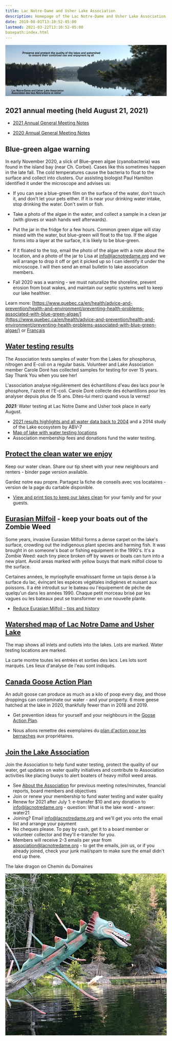 ```yaml
---
title: Lac Notre-Dame and Usher Lake Association
description: Homepage of the Lac Notre-Dame and Usher Lake Association in La Pêche Québec Canada
date: 2019-08-01T13:10:52-05:00
lastmod: 2021-03-22T13:10:52-05:00
basepath:index.html
---
```

<div>
<img src="/assets/img/lake-assoc-photo.jpg" class="img-fluid py-3" alt="view of still water of lake says Preserve and protect the quality of the lakes and watershed to ensure their continued use and enjoyment by all with title Lac Notre-Dame and Usher Lake Association" />
</div>

## 2021 annual meeting (held August 21, 2021)

* [2021 Annual General Meeting Notes](/about/2021BoardReport/)
  
* [2020 Annual General Meeting Notes](/about/2020BoardReport/)

## Blue-green algae warning

In early November 2020, a slick of Blue-green algae (cyanobacteria) was found in the island bay (near Ch. Corbei). Cases like this sometimes happen in the late fall. The cold temperatures cause the bacteria to float to the surface and collect into clusters. Our assisting biologist Paul Hamilton identified it under the microscope and advises us:

* If you can see a blue-green film on the surface of the water, don't touch it, and don't let your pets either. If it is near your drinking water intake, stop drinking the water. Don't swim or fish.
* Take a photo of the algae in the water, and collect a sample in a clean jar (with gloves or wash hands well afterwards).
* Put the jar in the fridge for a few hours. Common green algae will stay mixed with the water, but blue-green will float to the top. If the algae forms into a layer at the surface, it is likely to be blue-green.
* If it floated to the top, email the photo of the algae with a note about the location,  and a photo of the jar to Lisa at info@lacnotredame.org and we will arrange to drop it off or get it picked up so I can identify it under the microscope. I will then send an email bulletin to lake association members.

* Fall 2020 was a warning - we must naturalize the shoreline, prevent erosion from boat wakes,  and maintain our septic systems well to keep our lake healthier.  

Learn more: [https://www.quebec.ca/en/health/advice-and-prevention/health-and-environment/preventing-health-problems-associated-with-blue-green-algae/](https://www.quebec.ca/en/health/advice-and-prevention/health-and-environment/preventing-health-problems-associated-with-blue-green-algae/) or [Français](https://www.quebec.ca/sante/conseils-et-prevention/sante-et-environnement/algues-bleu-vert/)

## [Water testing results](/water/qualityreports/)

The Association tests samples of water from the Lakes for phosphorus, nitrogen and E-coli on a regular basis. Volunteer and Lake Association member Carole Doré has collected samples for testing for over 15 years. Say Thank You when you see her!

L'association analyse régulièrement des échantillons d'eau des lacs pour le phosphore, l'azote et l'E-coli. Carole Doré collecte des échantillons pour les analyser depuis plus de 15 ans. Dites-lui merci quand vous la verrez!

***2021:***  Water testing at Lac Notre Dame and Usher took place in early August.

* [2021 results highlights and all water data back to 2004](/water/qualityreports/) and a 2014 study of the Lake ecosystem by ABV-7
* [Map of lake with water testing locations](/map/maps/)
* Association membership fees and donations fund the water testing.

## [Protect the clean water we enjoy](/water/keepclean/)

Keep our water clean. Share our tip sheet with your new neighbours and renters - binder page version available.

Gardez notre eau propre. Partagez la fiche de conseils avec vos locataires - version de la page du cartable disponible.

* [View and print tips to keep our lakes clean](/water/keepclean/) for your family and for your guests.

## [Eurasian Milfoil](/water/lnd-milfoil/) - keep your boats out of the Zombie Weed

Some years, invasive Eurasian Milfoil forms a dense carpet on the lake's surface, crowding out the indigenous plant species and harming fish. It was brought in on someone's boat or fishing equipment in the 1990's. It's a Zombie Weed: each tiny piece broken off by waves or boats can turn into a new plant. Avoid areas marked with yellow buoys that mark milfoil close to the surface.

Certaines années, le myriophylle envahissant forme un tapis dense à la surface du lac, évinçant les espèces végétales indigènes et nuisant aux poissons. Il a été introduit sur le bateau ou l'équipement de pêche de quelqu'un dans les années 1990. Chaque petit morceau brisé par les vagues ou les bateaux peut se transformer en une nouvelle plante.
  
* [Reduce Eurasian Milfoil - tips and history](/water/lnd-milfoil/)

## [Watershed map of Lac Notre Dame and Usher Lake](/map/maps/)

The map shows all inlets and outlets into the lakes. Lots are marked. Water testing locations are marked.

La carte montre toutes les entrées et sorties des lacs. Les lots sont marqués. Les lieux d'analyse de l'eau sont indiqués.

## [Canada Goose Action Plan](/water/gooseaction/)

An adult goose can produce as much as a kilo of poop every day, and those droppings can contaminate our water - and your property. 6 more geese hatched at the lake in 2020, thankfully fewer than in 2018 and 2019.

* Get prevention ideas for yourself and your neighbours in the [Goose Action Plan](/water/gooseaction/).

* Nous allons remettre des exemplaires du [plan d'action pour les bernaches](/water/gooseaction/) aux propriétaires.

## [Join the Lake Association](/about/)

Join the Association to help fund water testing, protect the quality of our water, get updates on water quality initiatives and contribute to Association activities like placing buoys to alert boaters of heavy milfoil weed areas.

* See [About the  Association](/about/) for previous meeting notes/minutes, financial reports, board members and objectives
* Join or renew your membership to fund water testing and water quality
* Renew for 2021 after July 1: e-transfer $10 and any donation to info@lacnotredame.org - question: What is the lake word -  answer: water21
* Joining? Email info@lacnotredame.org and we'll get you onto the email list and arrange your payment
* No cheques please. To pay by cash, get it to a board member or volunteer collector and they'll e-transfer for you.
* Members will receive 2-3 emails per year from association@lacnotredame.org - to get the emails, join us, or if you already joined, check your junk mail/spam to make sure the email didn't end up there.
  
The lake dragon on Chemin du Domaines

<img src="/assets/img/dragon.jpg" class="img-fluid py-3" alt="photo of log painted like a dragon" />
